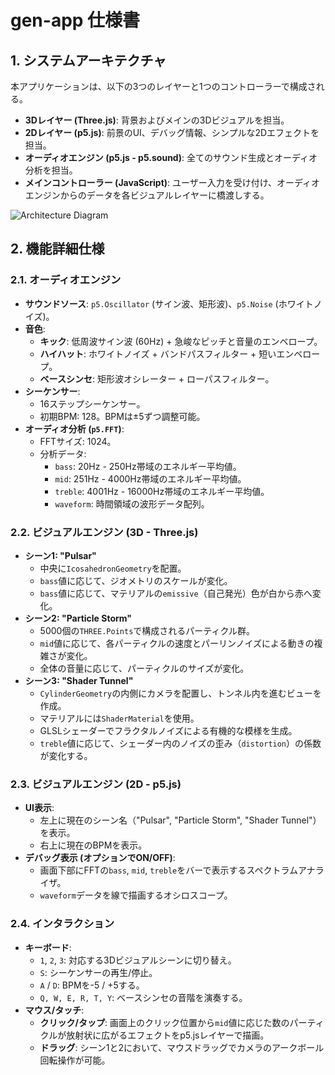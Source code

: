 # gen-app 仕様書

## 1. システムアーキテクチャ

本アプリケーションは、以下の3つのレイヤーと1つのコントローラーで構成される。

- **3Dレイヤー (Three.js)**: 背景およびメインの3Dビジュアルを担当。
- **2Dレイヤー (p5.js)**: 前景のUI、デバッグ情報、シンプルな2Dエフェクトを担当。
- **オーディオエンジン (p5.js - p5.sound)**: 全てのサウンド生成とオーディオ分析を担当。
- **メインコントローラー (JavaScript)**: ユーザー入力を受け付け、オーディオエンジンからのデータを各ビジュアルレイヤーに橋渡しする。

![Architecture Diagram](https://i.imgur.com/8aV4i3y.png)

## 2. 機能詳細仕様

### 2.1. オーディオエンジン
- **サウンドソース**: `p5.Oscillator` (サイン波、矩形波)、`p5.Noise` (ホワイトノイズ)。
- **音色**:
    - **キック**: 低周波サイン波 (60Hz) + 急峻なピッチと音量のエンベロープ。
    - **ハイハット**: ホワイトノイズ + バンドパスフィルター + 短いエンベロープ。
    - **ベースシンセ**: 矩形波オシレーター + ローパスフィルター。
- **シーケンサー**:
    - 16ステップシーケンサー。
    - 初期BPM: 128。BPMは±5ずつ調整可能。
- **オーディオ分析 (`p5.FFT`)**:
    - FFTサイズ: 1024。
    - 分析データ:
        - `bass`: 20Hz - 250Hz帯域のエネルギー平均値。
        - `mid`: 251Hz - 4000Hz帯域のエネルギー平均値。
        - `treble`: 4001Hz - 16000Hz帯域のエネルギー平均値。
        - `waveform`: 時間領域の波形データ配列。

### 2.2. ビジュアルエンジン (3D - Three.js)
- **シーン1: "Pulsar"**
    - 中央に`IcosahedronGeometry`を配置。
    - `bass`値に応じて、ジオメトリのスケールが変化。
    - `bass`値に応じて、マテリアルの`emissive`（自己発光）色が白から赤へ変化。
- **シーン2: "Particle Storm"**
    - 5000個の`THREE.Points`で構成されるパーティクル群。
    - `mid`値に応じて、各パーティクルの速度とパーリンノイズによる動きの複雑さが変化。
    - 全体の音量に応じて、パーティクルのサイズが変化。
- **シーン3: "Shader Tunnel"**
    - `CylinderGeometry`の内側にカメラを配置し、トンネル内を進むビューを作成。
    - マテリアルには`ShaderMaterial`を使用。
    - GLSLシェーダーでフラクタルノイズによる有機的な模様を生成。
    - `treble`値に応じて、シェーダー内のノイズの歪み（`distortion`）の係数が変化する。

### 2.3. ビジュアルエンジン (2D - p5.js)
- **UI表示**:
    - 左上に現在のシーン名（"Pulsar", "Particle Storm", "Shader Tunnel"）を表示。
    - 右上に現在のBPMを表示。
- **デバッグ表示 (オプションでON/OFF)**:
    - 画面下部にFFTの`bass`, `mid`, `treble`をバーで表示するスペクトラムアナライザ。
    - `waveform`データを線で描画するオシロスコープ。

### 2.4. インタラクション
- **キーボード**:
    - `1`, `2`, `3`: 対応する3Dビジュアルシーンに切り替え。
    - `S`: シーケンサーの再生/停止。
    - `A` / `D`: BPMを-5 / +5する。
    - `Q, W, E, R, T, Y`: ベースシンセの音階を演奏する。
- **マウス/タッチ**:
    - **クリック/タップ**: 画面上のクリック位置から`mid`値に応じた数のパーティクルが放射状に広がるエフェクトをp5.jsレイヤーで描画。
    - **ドラッグ**: シーン1と2において、マウスドラッグでカメラのアークボール回転操作が可能。